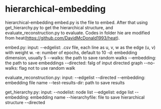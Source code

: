 # hierarchical-embedding
hierarchical-embedding
embed.py is the file to embed. After that using get_hierarchy.py to get the hierarchical structure, and evaluate_reconstruction.py to evaluate. Codes in folder hie are modified from heat(https://github.com/DavidMcDonald1993/heat).

embed.py: 
	input: 
		--edgelist: .csv file, each line as u, v, w as the edge (u, v) with weight w.
		-e: number of epochs, default to 10
		-d: embedding dimension, usually 5
		--walks: the path to save random walks
		--embedding: the path to save embeddings
		--directed: falg of input directed graph
		--no-walks: flag not to use random walk

evaluate_reconstruction.py:
	input:
		--edgelist
		--directed
		--embedding: embedding file name
		--test-results-dir: path to save results

get_hierarchy.py:
	input:
		--nodelist: node list
		--edgelist: edge list
		--embedding: embedding name
		--hierarchyfile: file to save hierarchical structure
		--directed